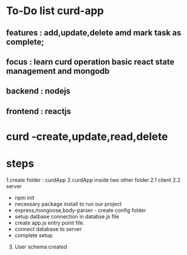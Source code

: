 # To-Do list curd-app

## features : add,update,delete amd mark task as complete;

## focus : learn curd operation basic react state management and mongodb

## backend : nodejs

## frontend : reactjs

# curd -create,update,read,delete

# steps

1.create folder : curdApp
2.curdApp inside two other folder
2.1 client
2.2 server

- npm init
- necessary package install to run our project
- express,mongoose,body-parser - create config folder
- setup datbase connection in databse.js file
- create app.js entry point file.
- connect database to server
- complete setup

3. User schema created
